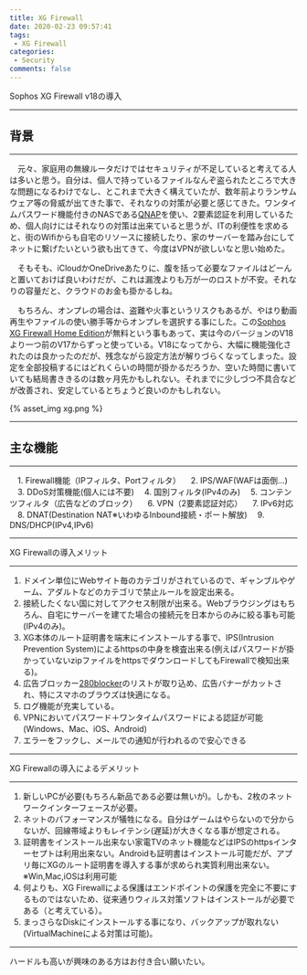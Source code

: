 ```yaml
---
title: XG Firewall
date: 2020-02-23 09:57:41
tags:
 - XG Firewall
categories:
 - Security
comments: false
---
```


Sophos XG Firewall v18の導入

---

## 背景

---

　元々、家庭用の無線ルータだけではセキュリティが不足していると考えてる人は多いと思う。自分は、個人で持っているファイルなんぞ盗られたところで大きな問題になるわけでなし、とこれまで大きく構えていたが、数年前よりランサムウェア等の脅威が出てきた事で、それなりの対策が必要と感じてきた。ワンタイムパスワード機能付きのNASである[QNAP](https://www.qnap.com/ja-jp/)を使い、2要素認証を利用しているため、個人向けにはそれなりの対策は出来ていると思うが、ITの利便性を求めると、街のWifiからも自宅のリソースに接続したり、家のサーバーを踏み台にしてネットに繋げたいという欲も出てきて、今度はVPNが欲しいなと思い始めた。

　そもそも、iCloudかOneDriveあたりに、腹を括って必要なファイルはどーんと置いておけば良いわけだが、これは漏洩よりも万が一のロストが不安。それなりの容量だと、クラウドのお金も掛かるしね。

　もちろん、オンプレの場合は、盗難や火事というリスクもあるが、やはり動画再生やファイルの使い勝手等からオンプレを選択する事にした。この[Sophos XG Firewall Home Edition](https://www.sophos.com/ja-jp/products/free-tools.aspx)が無料という事もあって、実は今のバージョンのV18より一つ前のV17からずっと使っている。V18になってから、大幅に機能強化されたのは良かったのだが、残念ながら設定方法が解りづらくなってしまった。設定を全部投稿するにはどれくらいの時間が掛かるだろうか、空いた時間に書いていても結局書ききるのは数ヶ月先かもしれない。それまでに少しづつ不具合などが改善され、安定しているとちょうど良いのかもしれない。

{% asset_img xg.png %}

---

## 主な機能

---



 　1. Firewall機能（IPフィルタ、Portフィルタ）
  　2. IPS/WAF(WAFは面倒...)
  　3. DDoS対策機能(個人には不要)
  　4. 国別フィルタ(IPv4のみ)
  　5. コンテンツフィルタ（広告などのブロック）
  　6. VPN（2要素認証対応）
  　7. IPv6対応
  　8. DNAT(Destination NAT※いわゆるInbound接続・ポート解放)
  　9. DNS/DHCP(IPv4,IPv6)



---

XG Firewallの導入メリット

---

1. ドメイン単位にWebサイト毎のカテゴリがされているので、ギャンブルやゲーム、アダルトなどのカテゴリで禁止ルールを設定出来る。
2. 接続したくない国に対してアクセス制限が出来る。Webブラウジングはもちろん、自宅にサーバーを建てた場合の接続元を日本からのみに絞る事も可能(IPv4のみ)。
3. XG本体のルート証明書を端末にインストールする事で、IPS(Intrusion Prevention System)によるhttpsの中身を検査出来る(例えばパスワードが掛かっていないzipファイルをhttpsでダウンロードしてもFirewallで検知出来る)。
4. 広告ブロッカー[280blocker](https://280blocker.net)のリストが取り込め、広告バナーがカットされ、特にスマホのブラウズは快適になる。
5. ログ機能が充実している。
6. VPNにおいてパスワード＋ワンタイムパスワードによる認証が可能(Windows、Mac、iOS、Android)
7. エラーをフックし、メールでの通知が行われるので安心できる



---

XG Firewallの導入によるデメリット

---

1. 新しいPCが必要(もちろん新品である必要は無いが)。しかも、2枚のネットワークインターフェースが必要。
3. ネットのパフォーマンスが犠牲になる。自分はゲームはやらないので分からないが、回線帯域よりもレイテンシ(遅延)が大きくなる事が想定される。
4. 証明書をインストール出来ない家電TVのネット機能などはIPSのhttpsインターセプトは利用出来ない。Androidも証明書はインストール可能だが、アプリ毎にXGのルート証明書を導入する事が求められ実質利用出来ない。※Win,Mac,iOSは利用可能
5. 何よりも、XG Firewallによる保護はエンドポイントの保護を完全に不要にするものではないため、従来通りウィルス対策ソフトはインストールが必要である（と考えている）。
5. まっさらなDiskにインストールする事になり、バックアップが取れない(VirtualMachineによる対策は可能)。

---

ハードルも高いが興味のある方はお付き合い願いたい。
